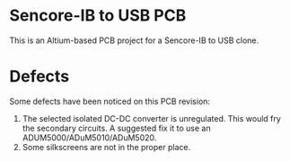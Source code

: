 # Sencore-IB to USB PCB

This is an Altium-based PCB project for a Sencore-IB to USB clone.


# Defects

Some defects have been noticed on this PCB revision:

1. The selected isolated DC-DC converter is unregulated. This would fry the secondary circuits. A suggested fix it to use an ADUM5000/ADuM5010/ADuM5020.
2. Some silkscreens are not in the proper place.
